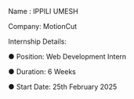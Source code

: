 Name : IPPILI UMESH 

Company: MotionCut

Internship Details:

● Position: Web Development Intern

● Duration: 6 Weeks

● Start Date: 25th February 2025
